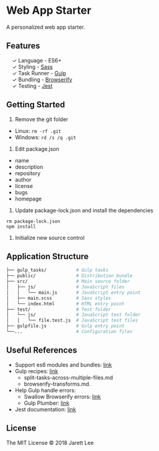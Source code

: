 
# Web App Starter

A personalized web app starter.

## Features

&nbsp; &nbsp; ✓ Language - ES6+<br>
&nbsp; &nbsp; ✓ Styling - [Sass](http://sass-lang.com/)<br>
&nbsp; &nbsp; ✓ Task Runner - [Gulp](http://gulpjs.com/)<br>
&nbsp; &nbsp; ✓ Bundling - [Browserify](http://browserify.org/)<br>
&nbsp; &nbsp; ✓ Testing - [Jest](https://facebook.github.io/jest/)<br>

## Getting Started

1. Remove the git folder
  - Linux: `rm -rf .git`
  - Windows: `rd /s /q .git`
1. Edit package.json
  - name
  - description
  - repository
  - author
  - license
  - bugs
  - homepage
1. Update package-lock.json and install the dependencies
```
rm package-lock.json
npm install
```
1. Initialize new source control

## Application Structure

```bash
├── gulp_tasks/           # Gulp tasks
├── public/               # Distribution bundle
├── src/                  # Main source folder
│   ├── js/               # JavaScript files
│   │   └── main.js       # JavaScript entry point
│   ├── main.scss         # Sass styles
│   └── index.html        # HTML entry point
├── test/                 # Test folder
│   └── js/               # JavaScript test folder
│   │   └── file.test.js  # JavaScript test files
├── gulpfile.js           # Gulp entry point
└──...                    # Configuration files
```

## Useful References

- Support es6 modules and bundles:
[link](https://web.archive.org/web/20180423230214/https://www.contentful.com/blog/2017/04/04/es6-modules-support-lands-in-browsers-is-it-time-to-rethink-bundling/)
- Gulp recipes:
[link](https://github.com/gulpjs/gulp/tree/master/docs/recipes)
  - split-tasks-across-multiple-files.md
  - browserify-transforms.md.
- Help Gulp handle errors:
  - Swallow Browserify errors:
  [link](https://gist.github.com/shovon/c876f9760c6bc74c96b4)
  - Gulp Plumber:
  [link](https://scotch.io/tutorials/prevent-errors-from-crashing-gulp-watch)
- Jest documentation:
[link](https://facebook.github.io/jest/docs/en/getting-started.html)

## License

The MIT License © 2018 Jarett Lee
